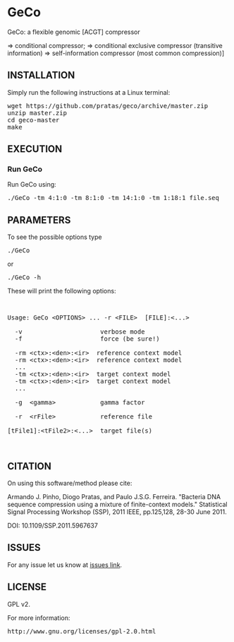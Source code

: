 # GeCo #

GeCo: a flexible genomic [ACGT] compressor 

=> conditional compressor;
=> conditional exclusive compressor (transitive information)
=> self-information compressor (most common compression)]

## INSTALLATION ##

Simply run the following instructions at a Linux terminal:

<pre>
wget https://github.com/pratas/geco/archive/master.zip
unzip master.zip
cd geco-master
make
</pre>

## EXECUTION

### Run GeCo

Run GeCo using:

<pre>
./GeCo -tm 4:1:0 -tm 8:1:0 -tm 14:1:0 -tm 1:18:1 file.seq
</pre>

## PARAMETERS

To see the possible options type
<pre>
./GeCo
</pre>
or
<pre>
./GeCo -h
</pre>

These will print the following options:
<pre>
<p>
Usage: GeCo &#60OPTIONS&#62 ... -r &#60FILE&#62  [FILE]:&#60...&#62

  -v                     verbose mode             
  -f                     force (be sure!)             

  -rm &#60ctx&#62:&#60den&#62:&#60ir&#62  reference context model       
  -rm &#60ctx&#62:&#60den&#62:&#60ir&#62  reference context model
  ...
  -tm &#60ctx&#62:&#60den&#62:&#60ir&#62  target context model  
  -tm &#60ctx&#62:&#60den&#62:&#60ir&#62  target context model
  ...

  -g  &#60gamma&#62            gamma factor

  -r  &#60rFile&#62            reference file

[tFile1]:&#60tFile2&#62:&#60...&#62  target file(s)</p>
</pre>
## CITATION ##

On using this software/method please cite:

Armando J. Pinho, Diogo Pratas, and Paulo J.S.G. Ferreira. "Bacteria DNA sequence compression using a mixture of finite-context models." Statistical Signal Processing Workshop (SSP), 2011 IEEE, pp.125,128, 28-30 June 2011.

DOI: 10.1109/SSP.2011.5967637

## ISSUES ##

For any issue let us know at [issues link](https://github.com/pratas/GeCo/issues).

## LICENSE ##

GPL v2.

For more information:
<pre>http://www.gnu.org/licenses/gpl-2.0.html</pre>

                                                    

